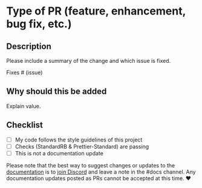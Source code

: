 # Type of PR (feature, enhancement, bug fix, etc.)

## Description

Please include a summary of the change and which issue is fixed.

Fixes # (issue)

## Why should this be added

Explain value.

## Checklist

- [ ] My code follows the style guidelines of this project
- [ ] Checks (StandardRB & Prettier-Standard) are passing
- [ ] This is not a documentation update

Please note that the best way to suggest changes or updates to the [documentation](https://docs.stimulusreflex.com) is to [join Discord](https://discord.gg/XveN625) and leave a note in the #docs channel. Any documentation updates posted as PRs cannot be accepted at this time. :heart:
